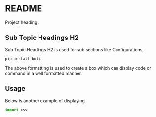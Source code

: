 # README
Project heading.

## Sub Topic Headings H2
Sub Topic Headings H2 is used for sub sections like Configurations,

````
pip install boto
````

The above formatting is used to create a box which can display code or command in a well formatted manner.


## Usage

Below is another example of displaying
````python
import csv